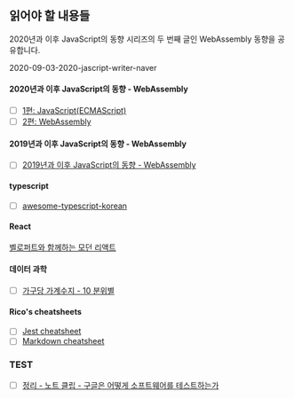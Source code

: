 ## 읽어야 할 내용들

2020년과 이후 JavaScript의 동향 시리즈의 두 번째 글인 WebAssembly 동향을 공유합니다.

2020-09-03-2020-jascript-writer-naver

#### 2020년과 이후 JavaScript의 동향 - WebAssembly
- [ ] [1편: JavaScript(ECMAScript)](https://d2.naver.com/helloworld/4268738)
- [ ] [2편: WebAssembly](https://d2.naver.com/helloworld/8257914)

#### 2019년과 이후 JavaScript의 동향 - WebAssembly
- [ ] [2019년과 이후 JavaScript의 동향 - WebAssembly](https://d2.naver.com/helloworld/8786166)


#### typescript
- [ ] [awesome-typescript-korean](https://github.com/typescript-kr/awesome-typescript-korean)

#### React
[벨로퍼트와 함께하는 모던 리액트](https://react.vlpt.us/)

#### 데이터 과학
- [ ] [가구당 가계수지 - 10 분위별](https://statkclee.github.io/viz/viz-household-balance-deciles.html#major-surplus)


#### Rico's cheatsheets
- [ ] [Jest cheatsheet](https://devhints.io/jest)
- [ ] [Markdown cheatsheet](https://devhints.io/markdown)

### TEST
- [ ] [정리 - 노트 클립 - 구글은 어떻게 소프트웨어를 테스트하는가](http://josephyeo.github.io/Testing/note_googletesting.html)